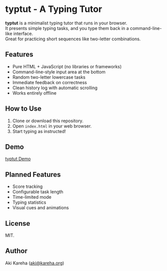 # typtut - A Typing Tutor

**typtut** is a minimalist typing tutor that runs in your browser.  
It presents simple typing tasks, and you type them back in a command-line-like
interface.  
Great for practicing short sequences like two-letter combinations.

## Features

- Pure HTML + JavaScript (no libraries or frameworks)
- Command-line-style input area at the bottom
- Random two-letter lowercase tasks
- Immediate feedback on correctness
- Clean history log with automatic scrolling
- Works entirely offline

## How to Use

1. Clone or download this repository.
2. Open `index.html` in your web browser.
3. Start typing as instructed!

## Demo

[typtut Demo](https://akikareha.github.io/typtut/)

## Planned Features

- Score tracking
- Configurable task length
- Time-limited mode
- Typing statistics
- Visual cues and animations

## License

MIT.

## Author

Aki Kareha (aki@kareha.org)
